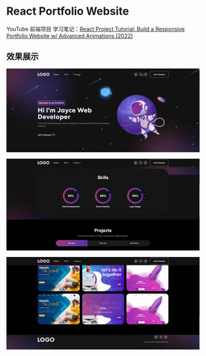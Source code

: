 # React Portfolio Website

YouTube 前端项目 学习笔记：[React Project Tutorial: Build a Responsive Portfolio Website w/ Advanced Animations (2022)](https://www.youtube.com/watch?v=hYv6BM2fWd8)


## 效果展示

![](./img/Home.png)

![](./img/Home2.png)

![](./img/Home3.png)